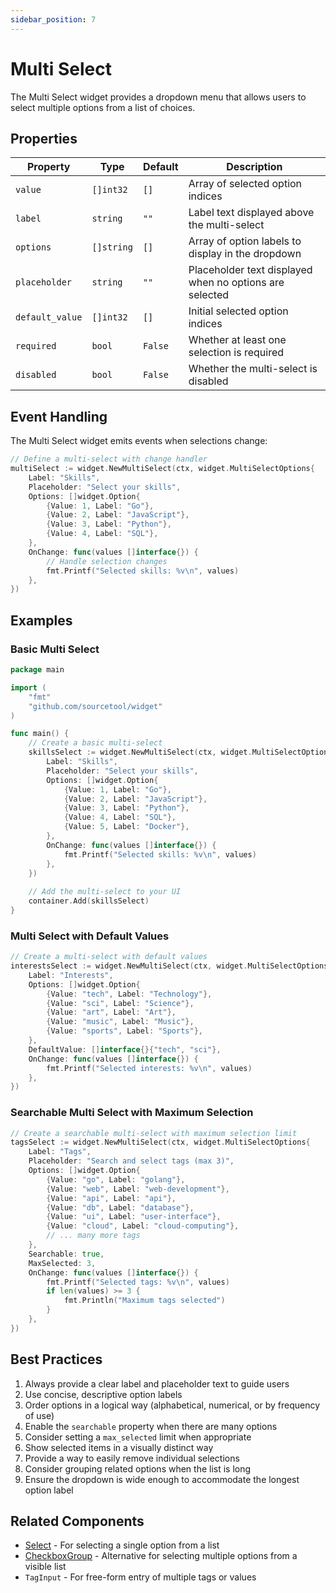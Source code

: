 ```yaml
---
sidebar_position: 7
---
```


# Multi Select

The Multi Select widget provides a dropdown menu that allows users to select multiple options from a list of choices.

## Properties

| Property | Type | Default | Description |
|----------|------|---------|-------------|
| `value` | `[]int32` | `[]` | Array of selected option indices |
| `label` | `string` | `""` | Label text displayed above the multi-select |
| `options` | `[]string` | `[]` | Array of option labels to display in the dropdown |
| `placeholder` | `string` | `""` | Placeholder text displayed when no options are selected |
| `default_value` | `[]int32` | `[]` | Initial selected option indices |
| `required` | `bool` | `False` | Whether at least one selection is required |
| `disabled` | `bool` | `False` | Whether the multi-select is disabled |

## Event Handling

The Multi Select widget emits events when selections change:

```go
// Define a multi-select with change handler
multiSelect := widget.NewMultiSelect(ctx, widget.MultiSelectOptions{
    Label: "Skills",
    Placeholder: "Select your skills",
    Options: []widget.Option{
        {Value: 1, Label: "Go"},
        {Value: 2, Label: "JavaScript"},
        {Value: 3, Label: "Python"},
        {Value: 4, Label: "SQL"},
    },
    OnChange: func(values []interface{}) {
        // Handle selection changes
        fmt.Printf("Selected skills: %v\n", values)
    },
})
```

## Examples

### Basic Multi Select

```go
package main

import (
    "fmt"
    "github.com/sourcetool/widget"
)

func main() {
    // Create a basic multi-select
    skillsSelect := widget.NewMultiSelect(ctx, widget.MultiSelectOptions{
        Label: "Skills",
        Placeholder: "Select your skills",
        Options: []widget.Option{
            {Value: 1, Label: "Go"},
            {Value: 2, Label: "JavaScript"},
            {Value: 3, Label: "Python"},
            {Value: 4, Label: "SQL"},
            {Value: 5, Label: "Docker"},
        },
        OnChange: func(values []interface{}) {
            fmt.Printf("Selected skills: %v\n", values)
        },
    })
    
    // Add the multi-select to your UI
    container.Add(skillsSelect)
}
```

### Multi Select with Default Values

```go
// Create a multi-select with default values
interestsSelect := widget.NewMultiSelect(ctx, widget.MultiSelectOptions{
    Label: "Interests",
    Options: []widget.Option{
        {Value: "tech", Label: "Technology"},
        {Value: "sci", Label: "Science"},
        {Value: "art", Label: "Art"},
        {Value: "music", Label: "Music"},
        {Value: "sports", Label: "Sports"},
    },
    DefaultValue: []interface{}{"tech", "sci"},
    OnChange: func(values []interface{}) {
        fmt.Printf("Selected interests: %v\n", values)
    },
})
```

### Searchable Multi Select with Maximum Selection

```go
// Create a searchable multi-select with maximum selection limit
tagsSelect := widget.NewMultiSelect(ctx, widget.MultiSelectOptions{
    Label: "Tags",
    Placeholder: "Search and select tags (max 3)",
    Options: []widget.Option{
        {Value: "go", Label: "golang"},
        {Value: "web", Label: "web-development"},
        {Value: "api", Label: "api"},
        {Value: "db", Label: "database"},
        {Value: "ui", Label: "user-interface"},
        {Value: "cloud", Label: "cloud-computing"},
        // ... many more tags
    },
    Searchable: true,
    MaxSelected: 3,
    OnChange: func(values []interface{}) {
        fmt.Printf("Selected tags: %v\n", values)
        if len(values) >= 3 {
            fmt.Println("Maximum tags selected")
        }
    },
})
```

## Best Practices

1. Always provide a clear label and placeholder text to guide users
2. Use concise, descriptive option labels
3. Order options in a logical way (alphabetical, numerical, or by frequency of use)
4. Enable the `searchable` property when there are many options
5. Consider setting a `max_selected` limit when appropriate
6. Show selected items in a visually distinct way
7. Provide a way to easily remove individual selections
8. Consider grouping related options when the list is long
9. Ensure the dropdown is wide enough to accommodate the longest option label

## Related Components

- [Select](./select) - For selecting a single option from a list
- [CheckboxGroup](./checkbox-group) - Alternative for selecting multiple options from a visible list
- `TagInput` - For free-form entry of multiple tags or values
